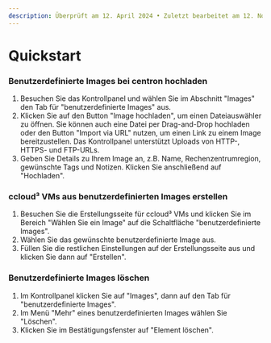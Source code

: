 ```yaml
---
description: Überprüft am 12. April 2024 • Zuletzt bearbeitet am 12. November 2024
---
```


# Quickstart

### **Benutzerdefinierte Images bei centron hochladen**&#x20;

1. Besuchen Sie das Kontrollpanel und wählen Sie im Abschnitt "Images" den Tab für "benutzerdefinierte Images" aus.
2. Klicken Sie auf den Button "Image hochladen", um einen Dateiauswähler zu öffnen. Sie können auch eine Datei per Drag-and-Drop hochladen oder den Button "Import via URL" nutzen, um einen Link zu einem Image bereitzustellen. Das Kontrollpanel unterstützt Uploads von HTTP-, HTTPS- und FTP-URLs.
3. Geben Sie Details zu Ihrem Image an, z.B. Name, Rechenzentrumregion, gewünschte Tags und Notizen. Klicken Sie anschließend auf "Hochladen".

### **ccloud³ VMs aus benutzerdefinierten Images erstellen**&#x20;

1. Besuchen Sie die Erstellungsseite für ccloud³ VMs und klicken Sie im Bereich "Wählen Sie ein Image" auf die Schaltfläche "benutzerdefinierte Images".
2. Wählen Sie das gewünschte benutzerdefinierte Image aus.
3. Füllen Sie die restlichen Einstellungen auf der Erstellungsseite aus und klicken Sie dann auf "Erstellen".

### **Benutzerdefinierte Images löschen**

1. Im Kontrollpanel klicken Sie auf "Images", dann auf den Tab für "benutzerdefinierte Images".
2. Im Menü "Mehr" eines benutzerdefinierten Images wählen Sie "Löschen".
3. Klicken Sie im Bestätigungsfenster auf "Element löschen".
